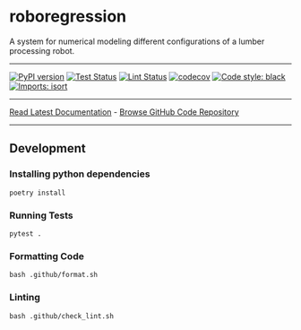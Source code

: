 # roboregression
A system for numerical modeling different configurations of a lumber processing robot.

_________________

[![PyPI version](https://badge.fury.io/py/roboregression.svg)](http://badge.fury.io/py/roboregression)
[![Test Status](https://github.com/urbanmachine/roboregression/workflows/Test/badge.svg?branch=main)](https://github.com/urbanmachine/roboregression/actions?query=workflow%3ATest)
[![Lint Status](https://github.com/urbanmachine/roboregression/workflows/Lint/badge.svg?branch=main)](https://github.com/urbanmachine/roboregression/actions?query=workflow%3ALint)
[![codecov](https://codecov.io/gh/urbanmachine/roboregression/branch/main/graph/badge.svg)](https://codecov.io/gh/urbanmachine/roboregression)
[![Code style: black](https://img.shields.io/badge/code%20style-black-000000.svg)](https://github.com/psf/black)
[![Imports: isort](https://img.shields.io/badge/%20imports-isort-%231674b1?style=flat&labelColor=ef8336)](https://timothycrosley.github.io/isort/)
_________________

[Read Latest Documentation](https://urbanmachine.github.io/roboregression/) - [Browse GitHub Code Repository](https://github.com/urbanmachine/roboregression/)
_________________

## Development

### Installing python dependencies
```shell
poetry install
```

### Running Tests
```shell
pytest .
```

### Formatting Code
```shell
bash .github/format.sh
```

### Linting
```shell
bash .github/check_lint.sh
```